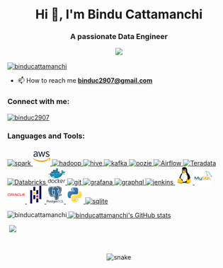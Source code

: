 <h1 align="center">Hi 👋, I'm Bindu Cattamanchi</h1>
<h3 align="center">A passionate Data Engineer</h3>

<p align="center">
  <img width="600" src="https://media2.giphy.com/media/v1.Y2lkPTc5MGI3NjExMWdidmgxN3A1Mnoxa3dhc3BqeHd1czgxb3I3bXJpbzk4NW16emNnayZlcD12MV9pbnRlcm5hbF9naWZfYnlfaWQmY3Q9Zw/2IudUHdI075HL02Pkk/giphy.webp">
</p>



<p align="left"> <a href="https://github.com/ryo-ma/github-profile-trophy"><img src="https://github-profile-trophy.vercel.app/?username=binducattamanchi" alt="binducattamanchi" /></a> </p>

- 📫 How to reach me **binduc2907@gmail.com**

<h3 align="left">Connect with me:</h3>
<p align="left">
<a href="https://www.leetcode.com/u/binduc2907/" target="blank"><img align="center" src="![image](https://github.com/user-attachments/assets/4fa8a88d-18a4-4f07-9c06-9dc9173b59d5)
" alt="binduc2907" height="30" width="40" /></a>
</p>

<h3 align="left">Languages and Tools:</h3>
<p align="left"> 
  <a href="https://spark.apache.org/" target="_blank" rel="noreferrer"> <img src="![image](https://github.com/user-attachments/assets/4d1733bf-72be-4d56-bd42-c32cb9dca2a9)" alt="spark" width="40" height="40"/> </a> 
  <a href="https://aws.amazon.com" target="_blank" rel="noreferrer"> <img src="https://raw.githubusercontent.com/devicons/devicon/master/icons/amazonwebservices/amazonwebservices-original-wordmark.svg" alt="aws" width="40" height="40"/> </a> 
  <a href="https://hadoop.apache.org/" target="_blank" rel="noreferrer"> <img src="![image](https://github.com/user-attachments/assets/149f97c7-9ff6-43b1-9c57-7217ced77399)" alt="hadoop" width="40" height="40"/> </a> 
  <a href="https://hive.apache.org/" target="_blank" rel="noreferrer"> <img src="![image](https://github.com/user-attachments/assets/4ecefa61-a3b5-4027-ade8-d4c5c1967c0f)" alt="hive" width="40" height="40"/> </a> 
  <a href="https://kafka.apache.org/" target="_blank" rel="noreferrer"> <img src="![image](https://github.com/user-attachments/assets/a0f5e901-2fc7-420f-81a7-9874ebed0bde)" alt="kafka" width="40" height="40"/> </a> 
  <a href="https://oozie.apache.org/" target="_blank" rel="noreferrer"> <img src="![image](https://github.com/user-attachments/assets/f0681eaf-42eb-4b7f-8afa-e2ecc7bf20a6)" alt="oozie" width="40" height="40"/> </a> 
  <a href="https://airflow.apache.org/" target="_blank" rel="noreferrer"> <img src="![image](https://github.com/user-attachments/assets/c285a104-069c-4909-bdc5-d59d471a9582)" alt="Airflow" width="40" height="40"/> </a> 
  <a href="https://www.teradata.com/" target="_blank" rel="noreferrer"> <img src="![image](https://github.com/user-attachments/assets/6587ea8e-00a0-4a2e-8cab-24cad7f4a383)" alt="Teradata" width="40" height="40"/> </a> 
  <a href="https://databricks.com/" target="_blank" rel="noreferrer"> <img src="![image](https://github.com/user-attachments/assets/70898c5f-0bd0-4589-b17b-e3f30a28850f)" alt="Databricks" width="40" height="40"/> </a>
 <a href="https://www.docker.com/" target="_blank" rel="noreferrer"> <img src="https://raw.githubusercontent.com/devicons/devicon/master/icons/docker/docker-original-wordmark.svg" alt="docker" width="40" height="40"/> </a> 
 <a href="https://git-scm.com/" target="_blank" rel="noreferrer"> <img src="https://www.vectorlogo.zone/logos/git-scm/git-scm-icon.svg" alt="git" width="40" height="40"/> </a> 
  <a href="https://grafana.com" target="_blank" rel="noreferrer"> <img src="https://www.vectorlogo.zone/logos/grafana/grafana-icon.svg" alt="grafana" width="40" height="40"/> </a>
  <a href="https://graphql.org" target="_blank" rel="noreferrer"> <img src="https://www.vectorlogo.zone/logos/graphql/graphql-icon.svg" alt="graphql" width="40" height="40"/> </a> 
  <a href="https://www.jenkins.io" target="_blank" rel="noreferrer"> <img src="https://www.vectorlogo.zone/logos/jenkins/jenkins-icon.svg" alt="jenkins" width="40" height="40"/> </a> 
  <a href="https://www.linux.org/" target="_blank" rel="noreferrer"> <img src="https://raw.githubusercontent.com/devicons/devicon/master/icons/linux/linux-original.svg" alt="linux" width="40" height="40"/> </a> 
  <a href="https://www.mysql.com/" target="_blank" rel="noreferrer"> <img src="https://raw.githubusercontent.com/devicons/devicon/master/icons/mysql/mysql-original-wordmark.svg" alt="mysql" width="40" height="40"/> </a>
  <a href="https://www.oracle.com/" target="_blank" rel="noreferrer"> <img src="https://raw.githubusercontent.com/devicons/devicon/master/icons/oracle/oracle-original.svg" alt="oracle" width="40" height="40"/> </a>
  <a href="https://pandas.pydata.org/" target="_blank" rel="noreferrer"> <img src="https://raw.githubusercontent.com/devicons/devicon/2ae2a900d2f041da66e950e4d48052658d850630/icons/pandas/pandas-original.svg" alt="pandas" width="40" height="40"/> </a>
  <a href="https://www.postgresql.org" target="_blank" rel="noreferrer"> <img src="https://raw.githubusercontent.com/devicons/devicon/master/icons/postgresql/postgresql-original-wordmark.svg" alt="postgresql" width="40" height="40"/> </a> 
  <a href="https://www.python.org" target="_blank" rel="noreferrer"> <img src="https://raw.githubusercontent.com/devicons/devicon/master/icons/python/python-original.svg" alt="python" width="40" height="40"/> </a> 
  <a href="https://www.sqlite.org/" target="_blank" rel="noreferrer"> <img src="https://www.vectorlogo.zone/logos/sqlite/sqlite-icon.svg" alt="sqlite" width="40" height="40"/> </a> 
</p>

<p><img align="left" src="https://github-readme-stats.vercel.app/api/top-langs?username=binducattamanchi&show_icons=true&locale=en&layout=compact" alt="binducattamanchi" /></p>


<a href="http://www.github.com/binducattamanchi"><p>&nbsp;<img align="center" img src="https://github-readme-stats.vercel.app/api?username=binducattamanchi&show_icons=true&hide=&count_private=true&title_color=22c55e&text_color=ffffff&icon_color=facc15&bg_color=1e3a8a&hide_border=true&show_icons=true" alt="binducattamanchi's GitHub stats" /></a></p>

<p>&nbsp;<img align="center" <a href="http://www.github.com/binducattamanchi"><img src="https://github-readme-streak-stats.herokuapp.com/?user=binducattamanchi&stroke=ffffff&background=1e3a8a&ring=22c55e&fire=22c55e&currStreakNum=ffffff&currStreakLabel=22c55e&sideNums=ffffff&sideLabels=ffffff&dates=ffffff&hide_border=true" /></a>

<div id="header" align="center">
  <img src="https://komarev.com/ghpvc/?username=binducattamanchi&style=for-the-badge&color=blue" alt=""/>
</div>


<p align="center">
 <img width="1000" src="assets/github-snake.svg" alt="snake"/>
</p>
